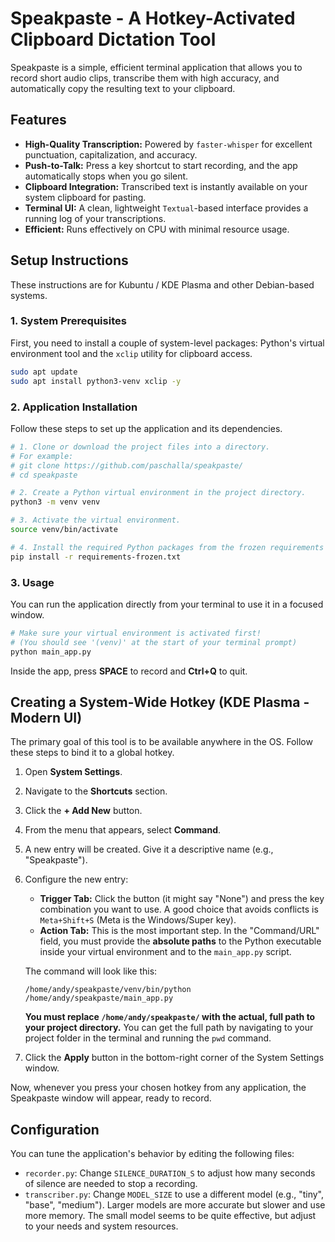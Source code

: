 # Speakpaste - A Hotkey-Activated Clipboard Dictation Tool

Speakpaste is a simple, efficient terminal application that allows you to record short audio clips, transcribe them with high accuracy, and automatically copy the resulting text to your clipboard.

## Features

*   **High-Quality Transcription:** Powered by `faster-whisper` for excellent punctuation, capitalization, and accuracy.
*   **Push-to-Talk:** Press a key shortcut to start recording, and the app automatically stops when you go silent.
*   **Clipboard Integration:** Transcribed text is instantly available on your system clipboard for pasting.
*   **Terminal UI:** A clean, lightweight `Textual`-based interface provides a running log of your transcriptions.
*   **Efficient:** Runs effectively on CPU with minimal resource usage.

## Setup Instructions

These instructions are for Kubuntu / KDE Plasma and other Debian-based systems.

### 1. System Prerequisites

First, you need to install a couple of system-level packages: Python's virtual environment tool and the `xclip` utility for clipboard access.

```bash
sudo apt update
sudo apt install python3-venv xclip -y
```

### 2. Application Installation

Follow these steps to set up the application and its dependencies.

```bash
# 1. Clone or download the project files into a directory.
# For example:
# git clone https://github.com/paschalla/speakpaste/
# cd speakpaste

# 2. Create a Python virtual environment in the project directory.
python3 -m venv venv

# 3. Activate the virtual environment.
source venv/bin/activate

# 4. Install the required Python packages from the frozen requirements file.
pip install -r requirements-frozen.txt
```

### 3. Usage

You can run the application directly from your terminal to use it in a focused window.

```bash
# Make sure your virtual environment is activated first!
# (You should see '(venv)' at the start of your terminal prompt)
python main_app.py
```
Inside the app, press **SPACE** to record and **Ctrl+Q** to quit.

## Creating a System-Wide Hotkey (KDE Plasma - Modern UI)

The primary goal of this tool is to be available anywhere in the OS. Follow these steps to bind it to a global hotkey.

1.  Open **System Settings**.
2.  Navigate to the **Shortcuts** section.
3.  Click the **+ Add New** button.
4.  From the menu that appears, select **Command**.
5.  A new entry will be created. Give it a descriptive name (e.g., "Speakpaste").
6.  Configure the new entry:
    *   **Trigger Tab:** Click the button (it might say "None") and press the key combination you want to use. A good choice that avoids conflicts is `Meta+Shift+S` (Meta is the Windows/Super key).
    *   **Action Tab:** This is the most important step. In the "Command/URL" field, you must provide the **absolute paths** to the Python executable inside your virtual environment and to the `main_app.py` script.

    The command will look like this:
    ```
    /home/andy/speakpaste/venv/bin/python /home/andy/speakpaste/main_app.py
    ```
    **You must replace `/home/andy/speakpaste/` with the actual, full path to your project directory.** You can get the full path by navigating to your project folder in the terminal and running the `pwd` command.

7.  Click the **Apply** button in the bottom-right corner of the System Settings window.

Now, whenever you press your chosen hotkey from any application, the Speakpaste window will appear, ready to record.

## Configuration

You can tune the application's behavior by editing the following files:

*   `recorder.py`: Change `SILENCE_DURATION_S` to adjust how many seconds of silence are needed to stop a recording.
*   `transcriber.py`: Change `MODEL_SIZE` to use a different model (e.g., "tiny", "base", "medium"). Larger models are more accurate but slower and use more memory. The small model seems to be quite effective, but adjust to your needs and system resources. 
```
